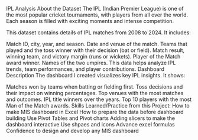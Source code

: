 IPL Analysis
About the Dataset
The IPL (Indian Premier League) is one of the most popular cricket tournaments, with players from all over the world. Each season is filled with exciting moments and intense competition.

This dataset contains details of IPL matches from 2008 to 2024. It includes:

Match ID, city, year, and season.
Date and venue of the match.
Teams that played and the toss winner with their decision (bat or field).
Match result, winning team, and victory margin (runs or wickets).
Player of the Match award winner.
Names of the two umpires. This data helps analyze IPL trends, team performances, and player contributions.
Dashboard Description
The dashboard I created visualizes key IPL insights. It shows:

Matches won by teams when batting or fielding first.
Toss decisions and their impact on winning percentages.
Top venues with the most matches and outcomes.
IPL title winners over the years.
Top 10 players with the most Man of the Match awards.
Skills Learned/Practice from this Project:
How to make MIS dashboard in Excel
How to prepare the data before dashboard building
Use Pivot Tables and Pivot charts
Adding slicers to make the dashboard interactive
Use shpaes and icons
Advance excel formulas
Confidence to design and develop any MIS dashboard
